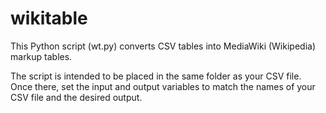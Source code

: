 # wikitable
This Python script (wt.py) converts CSV tables into MediaWiki (Wikipedia) markup tables.

The script is intended to be placed in the same folder as your CSV file. Once there, 
set the input and output variables to match the names of your CSV file and the desired output.
